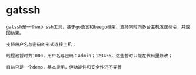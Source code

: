 # gatssh

    gatssh是一个web ssh工具，基于go语言和beego框架，支持同时向多台主机发送命令，并返回结果。
    
    支持用户名与密码的形式连接主机；
    
    线程池暂时为1000，用户名与密码：admin；123456，这些暂时只能在代码里修改；
    
    目前只是一个demo，基本能用，但功能性和安全性还不完善
    
